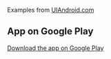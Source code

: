 Examples from [UIAndroid.com](http://uiandroid.com)

App on Google Play
--------------------
[Download the app on Google Play](https://play.google.com/store/apps/details?id=com.uiandroid.examples)
